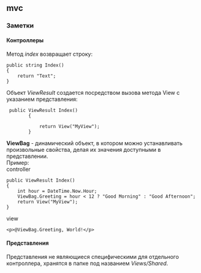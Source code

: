## mvc

### Заметки

#### Контроллеры

Метод _index_ возвращает строку:
```
public string Index()
{
    return "Text";
}
```

Объект _ViewResult_ создается посредством вызова метода View с указанием представления:
```
 public ViewResult Index()
        {

            return View("MyView");  
        }
```

__ViewBag__ - динамический объект, в котором можно устанавливать произвольные свойства, делая их значения доступными в представлении.  
Пример:  
controller
```
public ViewResult Index()
{
    int hour = DateTime.Now.Hour;
    ViewBag.Greeting = hour < 12 ? "Good Morning" : "Good Afternoon";
    return View("MyView");  
}
```
view
```
<p>@ViewBag.Greeting, World!</p>
```

#### Представления

Представления не являющиеся специфическими для отдельного контроллера, хранятся в папке под названием _Views/Shared_.